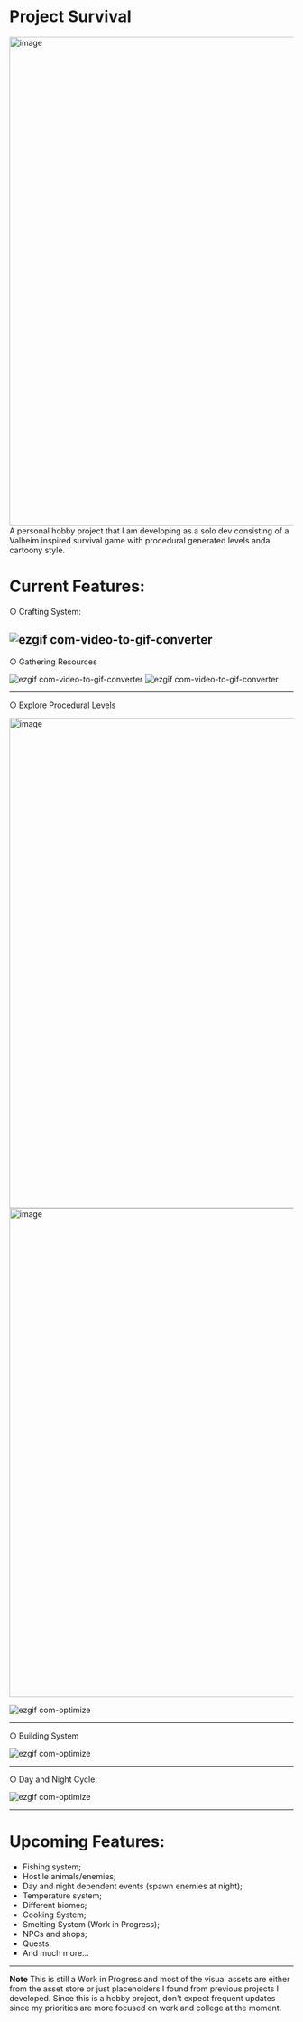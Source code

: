 # Project Survival

<img width="1759" height="867" alt="image" src="https://github.com/user-attachments/assets/c27bdbd8-7b2f-4ec0-b078-979094199602" />
A personal hobby project that I am developing as a solo dev consisting of a Valheim inspired survival game with procedural generated levels anda cartoony style.

# Current Features:
○ Crafting System:

![ezgif com-video-to-gif-converter](https://github.com/user-attachments/assets/5d1ad8c0-ec3e-48bb-a837-7b7e1899eaae)
------------------------------------------------------------------------------------------------------------------------------------------------------------------------------------------------------------------
○ Gathering Resources

![ezgif com-video-to-gif-converter](https://github.com/user-attachments/assets/89230076-cec2-4c6a-ac90-794aae61ae6b)
![ezgif com-video-to-gif-converter](https://github.com/user-attachments/assets/21b33d8a-e6e6-4995-9b91-ab6723b7eb79)

------------------------------------------------------------------------------------------------------------------------------------------------------------------------------------------------------------------
○ Explore Procedural Levels

<img width="1757" height="869" alt="image" src="https://github.com/user-attachments/assets/94111c21-4335-4e68-b676-c30a66137970" />
<img width="1759" height="867" alt="image" src="https://github.com/user-attachments/assets/30530532-a34d-4679-af2d-a5eb94b836a0" />

![ezgif com-optimize](https://github.com/user-attachments/assets/ae55311e-cf50-4b1b-9cf3-48aaf12d5a4f)

------------------------------------------------------------------------------------------------------------------------------------------------------------------------------------------------------------------
○ Building System

![ezgif com-optimize](https://github.com/user-attachments/assets/a3bfdf79-5f9c-4950-8928-6796b8ef95a1)

------------------------------------------------------------------------------------------------------------------------------------------------------------------------------------------------------------------
○ Day and Night Cycle:

![ezgif com-optimize](https://github.com/user-attachments/assets/f87c9708-c694-4a4e-9c62-4dd4d2934e82)

------------------------------------------------------------------------------------------------------------------------------------------------------------------------------------------------------------------
# Upcoming Features:
- Fishing system;
- Hostile animals/enemies;
- Day and night dependent events (spawn enemies at night);
- Temperature system;
- Different biomes;
- Cooking System;
- Smelting System (Work in Progress);
- NPCs and shops;
- Quests;
- And much more...

------------------------------------------------------------------------------------------------------------------------------------------------------------------------------------------------------------------
**Note**
This is still a Work in Progress and most of the visual assets are either from the asset store or just placeholders I found from previous projects I developed. Since this is a hobby project, don't expect frequent updates since my priorities are more focused on work and college at the moment.
